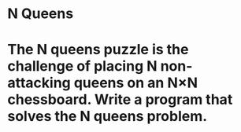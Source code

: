# N Queens
# The N queens puzzle is the challenge of placing N non-attacking queens on an N×N chessboard. Write a program that solves the N queens problem.
